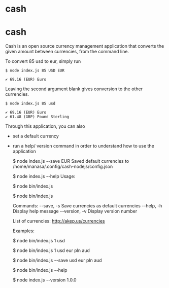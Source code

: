 # cash
# cash

Cash is an open source currency management application that converts the given amount between currencies, from the command line. 

To convert 85 usd to eur, simply run

	$ node index.js 85 USD EUR

	✔ 69.16 (EUR) Euro


Leaving the second argument blank gives conversion to the other currencies. 

	$ node index.js 85 usd 

	✔ 69.16 (EUR) Euro
	✔ 61.48 (GBP) Pound Sterling

Through this application, you can also 
- set a default currency
- run a help/ version command in order to understand how to use the application

	$ node index.js --save EUR
	Saved default currencies to /home/manasa/.config/cash-nodejs/config.json

	$ node index.js --help
	Usage:

	 $ node bin/index.js <amount> <currency>

	 $ node bin/index.js <command>

	Commands:
	--save,  -s       Save currencies as default currencies
	--help,  -h       Display help message
	--version,  -v     Display version number

	 List of currencies: http://akep.us/currencies

	Examples:

	 $ node bin/index.js 1 usd

	 $ node bin/index.js 1 usd eur pln aud

	 $ node bin/index.js --save usd eur pln aud

	 $ node bin/index.js --help


	$ node index.js --version 
	1.0.0

